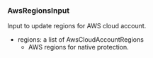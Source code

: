 ### AwsRegionsInput
Input to update regions for AWS cloud account.

- regions: a list of AwsCloudAccountRegions
  - AWS regions for native protection.
